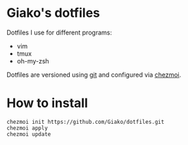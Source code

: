 # Giako's dotfiles

Dotfiles I use for different programs:

- vim
- tmux
- oh-my-zsh

Dotfiles are versioned using [git](https://git-scm.com/) and configured via [chezmoi](https://chezmoi.io).

# How to install

```shell
chezmoi init https://github.com/Giako/dotfiles.git
chezmoi apply
chezmoi update
```
